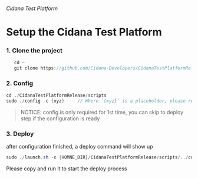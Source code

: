 ###### Cidana Test Platform

# Setup the Cidana Test Platform
### 1. Clone the project

```java
   cd ~
   git clone https://github.com/Cidana-Developers/CidanaTestPlatformRelease.git
```

### 2. Config 

```java
cd ./CidanaTestPlatformRelease/scripts
sudo ./config -c {xyz}     // Where `{xyz}` is a placeholder, please replace it with actual config name before executing
```

> NOTICE: config is only required for 1st time, you can skip to deploy step if the configuration is ready

### 3. Deploy

   after configuration finished, a deploy command will show up

```java
sudo ./launch.sh -c {HOMNE_DIR}/CidanaTestPlatformRelease/scripts/../confs/{xyz} -t ~/ctp -p 8083
```

   Please copy and run it to start the deploy process

